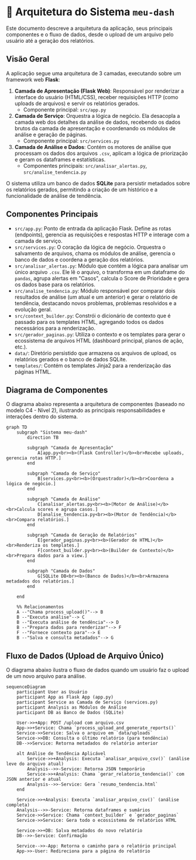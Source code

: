 # 📐 Arquitetura do Sistema `meu-dash`

Este documento descreve a arquitetura da aplicação, seus principais componentes e o fluxo de dados, desde o upload de um arquivo pelo usuário até a geração dos relatórios.

## Visão Geral

A aplicação segue uma arquitetura de 3 camadas, executando sobre um framework web **Flask**:

1. **Camada de Apresentação (Flask Web)**: Responsável por renderizar a interface do usuário (HTML/CSS), receber requisições HTTP (como uploads de arquivos) e servir os relatórios gerados.
    - Componente principal: `src/app.py`
2. **Camada de Serviço**: Orquestra a lógica de negócio. Ela desacopla a camada web dos detalhes da análise de dados, recebendo os dados brutos da camada de apresentação e coordenando os módulos de análise e geração de páginas.
    - Componente principal: `src/services.py`
3. **Camada de Análise e Dados**: Contém os motores de análise que processam os dados dos arquivos `.csv`, aplicam a lógica de priorização e geram os dataframes e estatísticas.
    - Componentes principais: `src/analisar_alertas.py`, `src/analise_tendencia.py`

O sistema utiliza um banco de dados **SQLite** para persistir metadados sobre os relatórios gerados, permitindo a criação de um histórico e a funcionalidade de análise de tendência.

## Componentes Principais

- `src/app.py`: Ponto de entrada da aplicação Flask. Define as rotas (endpoints), gerencia as requisições e respostas HTTP e interage com a camada de serviço.
- `src/services.py`: O coração da lógica de negócio. Orquestra o salvamento de arquivos, chama os módulos de análise, gerencia o banco de dados e coordena a geração dos relatórios.
- `src/analisar_alertas.py`: Módulo que contém a lógica para analisar um único arquivo `.csv`. Ele lê o arquivo, o transforma em um dataframe do `pandas`, agrupa alertas em "Casos", calcula o Score de Prioridade e gera os dados base para os relatórios.
- `src/analise_tendencia.py`: Módulo responsável por comparar dois resultados de análise (um atual e um anterior) e gerar o relatório de tendência, destacando novos problemas, problemas resolvidos e a evolução geral.
- `src/context_builder.py`: Constrói o dicionário de contexto que é passado para os templates HTML, agregando todos os dados necessários para a renderização.
- `src/gerador_paginas.py`: Utiliza o contexto e os templates para gerar o ecossistema de arquivos HTML (dashboard principal, planos de ação, etc.).
- `data/`: Diretório persistido que armazena os arquivos de upload, os relatórios gerados e o banco de dados SQLite.
- `templates/`: Contém os templates Jinja2 para a renderização das páginas HTML.

## Diagrama de Componentes

O diagrama abaixo representa a arquitetura de componentes (baseado no modelo C4 - Nível 2), ilustrando as principais responsabilidades e interações dentro do sistema.

```mermaid
graph TD
    subgraph "Sistema meu-dash"
        direction TB

        subgraph "Camada de Apresentação"
            A[app.py<br><b>(Flask Controller)</b><br>Recebe uploads, gerencia rotas HTTP.]
        end

        subgraph "Camada de Serviço"
            B[services.py<br><b>(Orquestrador)</b><br>Coordena a lógica de negócio.]
        end

        subgraph "Camada de Análise"
            C[analisar_alertas.py<br><b>(Motor de Análise)</b><br>Calcula scores e agrupa casos.]
            D[analise_tendencia.py<br><b>(Motor de Tendência)</b><br>Compara relatórios.]
        end

        subgraph "Camada de Geração de Relatórios"
            E[gerador_paginas.py<br><b>(Gerador de HTML)</b><br>Renderiza os templates.]
            F[context_builder.py<br><b>(Builder de Contexto)</b><br>Prepara dados para a view.]
        end

        subgraph "Camada de Dados"
            G[SQLite DB<br><b>(Banco de Dados)</b><br>Armazena metadados dos relatórios.]
        end

    end

    %% Relacionamentos
    A --"Chama process_upload()"--> B
    B --"Executa análise"--> C
    B --"Executa análise de tendência"--> D
    B --"Prepara dados para renderizar"--> F
    F --"Fornece contexto para"--> E
    B --"Salva e consulta metadados"--> G
```

## Fluxo de Dados (Upload de Arquivo Único)

O diagrama abaixo ilustra o fluxo de dados quando um usuário faz o upload de um novo arquivo para análise.

```mermaid
sequenceDiagram
    participant User as Usuário
    participant App as Flask App (app.py)
    participant Service as Camada de Serviço (services.py)
    participant Analysis as Módulos de Análise
    participant DB as Banco de Dados (SQLite)

    User->>+App: POST /upload com arquivo.csv
    App->>+Service: Chama `process_upload_and_generate_reports()`
    Service->>Service: Salva o arquivo em `data/uploads`
    Service->>DB: Consulta o último relatório (para tendência)
    DB-->>Service: Retorna metadados do relatório anterior
    
    alt Análise de Tendência Aplicável
        Service->>+Analysis: Executa `analisar_arquivo_csv()` (análise leve do arquivo atual)
        Analysis-->>-Service: Retorna JSON temporário
        Service->>+Analysis: Chama `gerar_relatorio_tendencia()` com JSON anterior e atual
        Analysis-->>-Service: Gera `resumo_tendencia.html`
    end

    Service->>+Analysis: Executa `analisar_arquivo_csv()` (análise completa)
    Analysis-->>-Service: Retorna dataframes e sumários
    Service->>Service: Chama `context_builder` e `gerador_paginas`
    Service->>Service: Gera todo o ecossistema de relatórios HTML
    
    Service->>+DB: Salva metadados do novo relatório
    DB-->>-Service: Confirmação
    
    Service-->>-App: Retorna o caminho para o relatório principal
    App->>-User: Redireciona para a página do relatório
```
